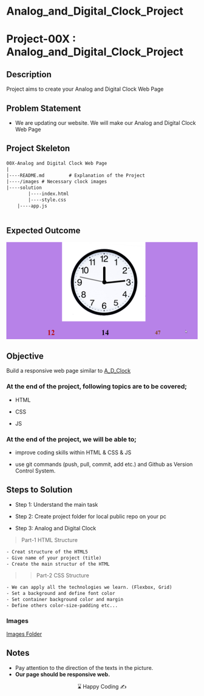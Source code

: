 # Analog_and_Digital_Clock_Project


# Project-00X : Analog_and_Digital_Clock_Project

## Description
Project aims to create your Analog and Digital Clock Web Page

## Problem Statement

- We are updating our website. We will make our Analog and Digital Clock Web Page

## Project Skeleton 

```
00X-Analog and Digital Clock Web Page
|
|----README.md         # Explanation of the Project
|----/images # Necessary clock images         
|----solution
        |----index.html  
        |----style.css
	|----app.js     
        
```

## Expected Outcome
![](https://github.com/aliyurekli32/Analog_and_Digital_Clock_Project/blob/main/clock.gif)


## Objective

Build a responsive web page similar to [A_D_Clock](./clock.gif) 
### At the end of the project, following topics are to be covered;

- HTML 

- CSS

- JS


### At the end of the project, we will be able to;

- improve coding skills within HTML & CSS & JS

- use git commands (push, pull, commit, add etc.) and Github as Version Control System.

## Steps to Solution
  
- Step 1: Understand the main task

- Step 2: Create project folder for local public repo on your pc

- Step 3: Analog and Digital Clock

>Part-1 HTML Structure

	- Creat structure of the HTML5
	- Give name of your project (title)
	- Create the main structur of the HTML

>>Part-2 CSS Structure

    - We can apply all the technologies we learn. (Flexbox, Grid)
	- Set a background and define font color
	- Set container background color and margin
	- Define others color-size-padding etc...

### Images
[Images Folder](./images/)


## Notes

- Pay attention to the direction of the texts in the picture.
- **Our page should be responsive web.**

<center> ⌛ Happy Coding  ✍ </center>
